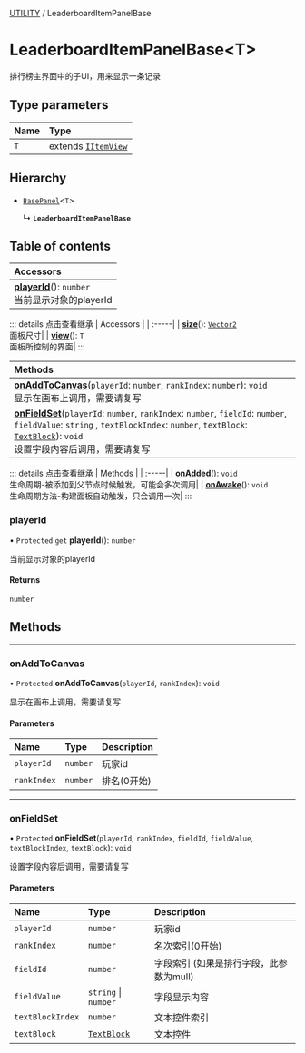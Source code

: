 [UTILITY](../groups/UTILITY.UTILITY.md) / LeaderboardItemPanelBase

# LeaderboardItemPanelBase<T\> <Badge type="tip" text="Class" /> <Score text="LeaderboardItemPanelBase<T\>" />

排行榜主界面中的子UI，用来显示一条记录

## Type parameters

| Name | Type |
| :------ | :------ |
| `T` | extends [`IItemView`](../interfaces/Extension.IItemView.md) |

## Hierarchy

- [`BasePanel`](Extension.BasePanel.md)<`T`\>

  ↳ **`LeaderboardItemPanelBase`**

## Table of contents

| Accessors |
| :-----|
| **[playerId](Extension.LeaderboardItemPanelBase.md#playerid)**(): `number` <br> 当前显示对象的playerId|


::: details 点击查看继承
| Accessors |
| :-----|
| **[size](Extension.BasePanel.md#size)**(): [`Vector2`](Type.Vector2.md) <br> 面板尺寸|
| **[view](Extension.BasePanel.md#view)**(): `T` <br> 面板所控制的界面|
:::


| Methods |
| :-----|
| **[onAddToCanvas](Extension.LeaderboardItemPanelBase.md#onaddtocanvas)**(`playerId`: `number`, `rankIndex`: `number`): `void` <br> 显示在画布上调用，需要请复写|
| **[onFieldSet](Extension.LeaderboardItemPanelBase.md#onfieldset)**(`playerId`: `number`, `rankIndex`: `number`, `fieldId`: `number`, `fieldValue`: `string` \, `textBlockIndex`: `number`, `textBlock`: [`TextBlock`](UI.TextBlock.md)): `void` <br> 设置字段内容后调用，需要请复写|


::: details 点击查看继承
| Methods |
| :-----|
| **[onAdded](Extension.BasePanel.md#onadded)**(): `void` <br> 生命周期-被添加到父节点时候触发，可能会多次调用|
| **[onAwake](Extension.BasePanel.md#onawake)**(): `void` <br> 生命周期方法-构建面板自动触发，只会调用一次|
:::


### playerId <Score text="playerId" /> 

• `Protected` `get` **playerId**(): `number` <Badge type="tip" text="client" />

当前显示对象的playerId


#### Returns

`number`


## Methods
___

### onAddToCanvas <Score text="onAddToCanvas" /> 

• `Protected` **onAddToCanvas**(`playerId`, `rankIndex`): `void` <Badge type="tip" text="client" />

显示在画布上调用，需要请复写


#### Parameters

| Name | Type | Description |
| :------ | :------ | :------ |
| `playerId` | `number` |  玩家id |
| `rankIndex` | `number` |  排名(0开始) |


___

### onFieldSet <Score text="onFieldSet" /> 

• `Protected` **onFieldSet**(`playerId`, `rankIndex`, `fieldId`, `fieldValue`, `textBlockIndex`, `textBlock`): `void` <Badge type="tip" text="client" />

设置字段内容后调用，需要请复写


#### Parameters

| Name | Type | Description |
| :------ | :------ | :------ |
| `playerId` | `number` |  玩家id |
| `rankIndex` | `number` |  名次索引(0开始) |
| `fieldId` | `number` |  字段索引 (如果是排行字段，此参数为mull) |
| `fieldValue` | `string` \| `number` |  字段显示内容 |
| `textBlockIndex` | `number` |  文本控件索引 |
| `textBlock` | [`TextBlock`](UI.TextBlock.md) |  文本控件 |

